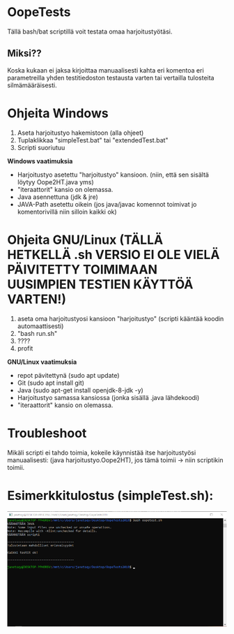 # OopeTests
Tällä bash/bat scriptillä voit testata omaa harjoitustyötäsi.

## Miksi??
Koska kukaan ei jaksa kirjoittaa manuaalisesti kahta eri komentoa eri parametreilla yhden testitiedoston testausta varten tai vertailla tulosteita silmämääräisesti.

# Ohjeita Windows
1. Aseta harjoitustyo hakemistoon (alla ohjeet)
2. Tuplaklikkaa  "simpleTest.bat" tai "extendedTest.bat"
3. Scripti suoriutuu

**Windows vaatimuksia**
* Harjoitustyo asetettu "harjoitustyo" kansioon. (niin, että sen sisältä löytyy Oope2HT.java yms)
* "iteraattorit" kansio on olemassa.
* Java asennettuna (jdk & jre)
* JAVA-Path asetettu oikein (jos java/javac komennot toimivat jo komentorivillä niin silloin kaikki ok)

# Ohjeita GNU/Linux (TÄLLÄ HETKELLÄ .sh VERSIO EI OLE VIELÄ PÄIVITETTY TOIMIMAAN UUSIMPIEN TESTIEN KÄYTTÖÄ VARTEN!)
1. aseta oma harjoitustyosi kansioon "harjoitustyo" (scripti kääntää koodin automaattisesti)
2. "bash run.sh"
3. ????
4. profit 

**GNU/Linux vaatimuksia**
* repot pävitettynä (sudo apt update)
* Git (sudo apt install git)
* Java (sudo apt-get install openjdk-8-jdk -y)
* Harjoitustyo samassa kansiossa (jonka sisällä .java lähdekoodi)
* "iteraattorit" kansio on olemassa.

# Troubleshoot
Mikäli scripti ei tahdo toimia, kokeile käynnistää itse harjoitustyösi manuaalisesti:
(java harjoitustyo.Oope2HT), jos tämä toimii -> niin scriptikin toimii.

# Esimerkkitulostus (simpleTest.sh): 
![](./scriptsrc/materiaalia/image.png)
